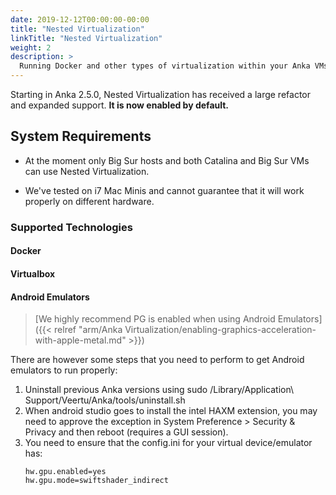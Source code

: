 ```yaml
---
date: 2019-12-12T00:00:00-00:00
title: "Nested Virtualization"
linkTitle: "Nested Virtualization"
weight: 2
description: >
  Running Docker and other types of virtualization within your Anka VMs
---
```


Starting in Anka 2.5.0, Nested Virtualization has received a large refactor and expanded support. **It is now enabled by default.**

## System Requirements

- At the moment only Big Sur hosts and both Catalina and Big Sur VMs can use Nested Virtualization.

- We've tested on i7 Mac Minis and cannot guarantee that it will work properly on different hardware.

### Supported Technologies

#### Docker
#### Virtualbox
#### Android Emulators
  > [We highly recommend PG is enabled when using Android Emulators]({{< relref "arm/Anka Virtualization/enabling-graphics-acceleration-with-apple-metal.md" >}})

There are however some steps that you need to perform to get Android emulators to run properly:
1. Uninstall previous Anka versions using sudo /Library/Application\ Support/Veertu/Anka/tools/uninstall.sh
2. When android studio goes to install the intel HAXM extension, you may need to approve the exception in System Preference > Security & Privacy and then reboot (requires a GUI session).
3. You need to ensure that the config.ini for your virtual device/emulator has:
    ```
    hw.gpu.enabled=yes
    hw.gpu.mode=swiftshader_indirect
    ```